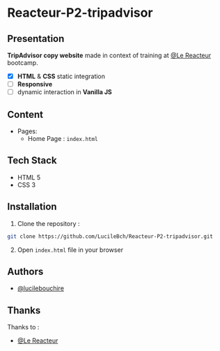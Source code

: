 # Reacteur-P2-tripadvisor

## Presentation

**TripAdvisor copy website** made in context of training at [@Le Reacteur](https://github.com/lereacteur) bootcamp.

- [x] **HTML** & **CSS** static integration
- [ ] **Responsive**
- [ ] dynamic interaction in **Vanilla JS**

## Content

- Pages:
  - Home Page : `index.html`

## Tech Stack

- HTML 5
- CSS 3

## Installation

1. Clone the repository :

```bash
git clone https://github.com/LucileBch/Reacteur-P2-tripadvisor.git
```

2. Open `index.html` file in your browser

## Authors

- [@lucilebouchire](https://github.com/LucileBch)

## Thanks

Thanks to :

- [@Le Reacteur](https://github.com/lereacteur)

